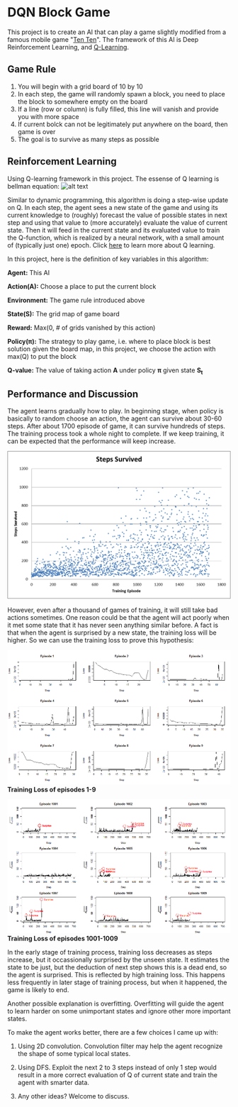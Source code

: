 # DQN Block Game

This project is to create an AI that can play a game slightly modified from a famous mobile game "[Ten Ten](https://play.google.com/store/apps/details?id=com.gramgames.tenten&hl=en_US)". The framework of this AI is Deep Reinforcement Learning, and [Q-Learning](https://en.wikipedia.org/wiki/Q-learning).

## Game Rule
1. You will begin with a grid board of 10 by 10
2. In each step, the game will randomly spawn a block, you need to place the block to somewhere empty on the board
3. If a line (row or column) is fully filled, this line will vanish and provide you with more space
4. If current bolck can not be legitimately put anywhere on the board, then game is over
5. The goal is to survive as many steps as possible

## Reinforcement Learning
Using Q-learning framework in this project. The essense of Q learning is bellman equation:
![alt text](https://wikimedia.org/api/rest_v1/media/math/render/svg/47fa1e5cf8cf75996a777c11c7b9445dc96d4637)

Similar to dynamic programming, this algorithm is doing a step-wise update on Q. In each step, the agent sees a new state of the game and using its current knowledge to (roughly) forecast the value of possible states in next step and using that value to (more accurately) evaluate the value of current state. Then it will feed in the current state and its evaluated value to train the Q-function, which is realized by a neural network, with a small amount of (typically just one) epoch. Click [here](https://en.wikipedia.org/wiki/Q-learning) to learn more about Q learning.

In this project, here is the definition of key variables in this algorithm:

**Agent:** This AI

**Action(A):** Choose a place to put the current block

**Environment:** The game rule introduced above

**State(S):** The grid map of game board

**Reward:** Max(0, # of grids vanished by this action)

**Policy(π):** The strategy to play game, i.e. where to place block is best solution given the board map, in this project, we choose the action with max(Q) to put the block

**Q-value:** The value of taking action **A** under policy **π** given state **S<sub>t</sub>**

## Performance and Discussion

The agent learns gradually how to play. In beginning stage, when policy is basically to random choose an action, the agent can survive about 30-60 steps. After about 1700 episode of game, it can survive hundreds of steps. The training process took a whole night to complete. If we keep training, it can be expected that the performance will keep increase.


![alt text](https://github.com/Guanzy2224/DQN-Block-Game/blob/master/Analysis/Steps%20survived.png)

However, even after a thousand of games of training, it will still take bad actions sometimes. One reason could be that the agent will act poorly when it met some state that it has never seen anything similar before. A fact is that when the agent is surprised by a new state, the training loss will be higher. So we can use the training loss to prove this hypothesis:

![alt text](https://github.com/Guanzy2224/DQN-Block-Game/blob/master/Analysis/Episode%201%20-%209.png)
**Training Loss of episodes 1-9**


![alt text](https://github.com/Guanzy2224/DQN-Block-Game/blob/master/Analysis/Episode%201001%20-%201009.png)
**Training Loss of episodes 1001-1009**


In the early stage of training process, training loss decreases as steps increase, but it occassionally surprised by the unseen state. It estimates the state to be just, but the deduction of next step shows this is a dead end, so the agent is surprised. This is reflected by high training loss. This happens less frequently in later stage of training process, but when it happened, the game is likely to end.

Another possible explanation is overfitting. Overfitting will guide the agent to learn harder on some unimportant states and ignore other more important states.

To make the agent works better, there are a few choices I came up with:

1. Using 2D convolution. Convolution filter may help the agent recognize the shape of some typical local states.

2. Using DFS. Exploit the next 2 to 3 steps instead of only 1 step would result in a more correct evaluation of Q of current state and train the agent with smarter data.

3. Any other ideas? Welcome to discuss.
